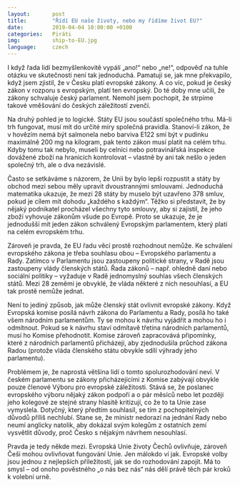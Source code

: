 ```yaml
---
layout:       post
title:        "Řídí EU naše životy, nebo my řídíme život EU?"
date:         2019-04-04 10:00:00 +0100
categories:   Piráti
img:          ship-to-EU.jpg
language:     czech
---
```

I když řada lidí bezmyšlenkovitě vypálí „ano!“ nebo „ne!“, odpověď na tuhle otázku ve skutečnosti není tak jednoduchá. Pamatuji se, jak mne překvapilo, když jsem zjistil, že v Česku platí evropské zákony. A co víc, pokud je český zákon v rozporu s evropským, platí ten evropský. Do té doby mne učili, že zákony schvaluje český parlament. Nemohl jsem pochopit, že strpíme takové vměšování do českých záležitostí zvenčí.

<!--more-->

Na druhý pohled je to logické. Státy EU jsou součástí společného trhu. Má-li trh fungovat, musí mít do určité míry společná pravidla. Stanoví-li zákon, že v hovězím nemá být salmonela nebo barviva E122 smí být v pudinku maximálně 200 mg na kilogram, pak tento zákon musí platit na celém trhu. Kdyby tomu tak nebylo, museli by celníci nebo potravinářská inspekce dovážené zboží na hranicích kontrolovat – vlastně by ani tak nešlo o jeden společný trh, ale o dva nezávislé.

Často se setkáváme s názorem, že Unii by bylo lepší rozpustit a státy by obchod mezi sebou měly upravit dvoustrannými smlouvami. Jednoduchá matematika ukazuje, že mezi 28 státy by muselo být uzavřeno 378 smluv, pokud je cílem mít dohodu „každého s každým“. Těžko si představit, že by nějaký podnikatel procházel všechny tyto smlouvy, aby si zajistil, že jeho zboží vyhovuje zákonům všude po Evropě. Proto se ukazuje, že je jednodušší mít jeden zákon schválený Evropským parlamentem, který platí na celém evropském trhu.

Zároveň je pravda, že EU řadu věcí prostě rozhodnout nemůže. Ke schválení evropského zákona je třeba souhlasu obou – Evropského parlamentu a Rady. Zatímco v Parlamentu jsou zastoupeny politické strany, v Radě jsou zastoupeny vlády členských států. Řada zákonů – např. ohledně daní nebo sociální politiky – vyžaduje v Radě jednomyslný souhlas všech členských států. Mezi 28 zeměmi je obvyklé, že vláda některé z nich nesouhlasí, a EU tak prostě nemůže jednat.

Není to jediný způsob, jak může členský stát ovlivnit evropské zákony. Když Evropská komise posílá návrh zákona do Parlamentu a Rady, posílá ho také všem národním parlamentům. Ty se mohou k návrhu vyjádřit a mohou ho i odmítnout. Pokud se k návrhu staví odmítavě třetina národních parlamentů, musí ho Komise přehodnotit. Komise zároveň zapracovává připomínky, které z národních parlamentů přicházejí, aby zjednodušila průchod zákona Radou (protože vláda členského státu obvykle sdílí výhrady jeho parlamentu).

Problémem je, že naprostá většina lidí o tomto spolurozhodování neví. V českém parlamentu se zákony přicházejícími z Komise zabývají obvykle pouze členové Výboru pro evropské záležitosti. Stává se, že poslanec evropského výboru nějaký zákon podpoří a o pár měsíců nebo let později jeho kolegové ze stejné strany hlasitě kritizují, co že to ta Unie zase vymyslela. Dotyčný, který předtím souhlasil, se tím z pochopitelných důvodů příliš nechlubí. Stane se, že ministr nedorazí na jednání Rady nebo neumí anglicky natolik, aby dokázal svým kolegům z ostatních zemí vysvětlit důvody, proč Česko s nějakým návrhem nesouhlasí.

Pravda je tedy někde mezi. Evropská Unie životy Čechů ovlivňuje, zároveň Češi mohou ovlivňovat fungování Unie. Jen málokdo ví jak. Evropské volby jsou jednou z nejlepších příležitostí, jak se do rozhodování zapojit. Má to smysl – od onoho pověstného „o nás bez nás“ nás dělí právě těch pár kroků k volební urně.

